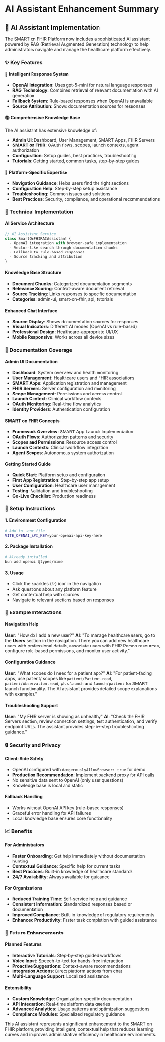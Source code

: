 # AI Assistant Enhancement Summary

## 🤖 AI Assistant Implementation

The SMART on FHIR Platform now includes a sophisticated AI assistant powered by RAG (Retrieval Augmented Generation) technology to help administrators navigate and manage the healthcare platform effectively.

### ✨ Key Features

#### 🧠 Intelligent Response System
- **OpenAI Integration**: Uses gpt-5-mini for natural language responses
- **RAG Technology**: Combines retrieval of relevant documentation with AI generation
- **Fallback System**: Rule-based responses when OpenAI is unavailable
- **Source Attribution**: Shows documentation sources for responses

#### 📚 Comprehensive Knowledge Base
The AI assistant has extensive knowledge of:
- **Admin UI**: Dashboard, User Management, SMART Apps, FHIR Servers
- **SMART on FHIR**: OAuth flows, scopes, launch contexts, agent authorization
- **Configuration**: Setup guides, best practices, troubleshooting
- **Tutorials**: Getting started, common tasks, step-by-step guides

#### 🎯 Platform-Specific Expertise
- **Navigation Guidance**: Helps users find the right sections
- **Configuration Help**: Step-by-step setup assistance
- **Troubleshooting**: Common issues and solutions
- **Best Practices**: Security, compliance, and operational recommendations

### 🔧 Technical Implementation

#### AI Service Architecture
```typescript
// AI Assistant Service
class SmartOnFHIRAIAssistant {
  - OpenAI integration with browser-safe implementation
  - Vector-like search through documentation chunks
  - Fallback to rule-based responses
  - Source tracking and attribution
}
```

#### Knowledge Base Structure
- **Document Chunks**: Categorized documentation segments
- **Relevance Scoring**: Context-aware document retrieval
- **Source Tracking**: Links responses to specific documentation
- **Categories**: admin-ui, smart-on-fhir, api, tutorials

#### Enhanced Chat Interface
- **Source Display**: Shows documentation sources for responses
- **Visual Indicators**: Different AI modes (OpenAI vs rule-based)
- **Professional Design**: Healthcare-appropriate UI/UX
- **Mobile Responsive**: Works across all device sizes

### 📖 Documentation Coverage

#### Admin UI Documentation
- **Dashboard**: System overview and health monitoring
- **User Management**: Healthcare users and FHIR associations
- **SMART Apps**: Application registration and management
- **FHIR Servers**: Server configuration and monitoring
- **Scope Management**: Permissions and access control
- **Launch Context**: Clinical workflow contexts
- **OAuth Monitoring**: Real-time flow analytics
- **Identity Providers**: Authentication configuration

#### SMART on FHIR Concepts
- **Framework Overview**: SMART App Launch implementation
- **OAuth Flows**: Authorization patterns and security
- **Scopes and Permissions**: Resource access control
- **Launch Contexts**: Clinical workflow integration
- **Agent Scopes**: Autonomous system authorization

#### Getting Started Guide
- **Quick Start**: Platform setup and configuration
- **First App Registration**: Step-by-step app setup
- **User Configuration**: Healthcare user management
- **Testing**: Validation and troubleshooting
- **Go-Live Checklist**: Production readiness

### 🚀 Setup Instructions

#### 1. Environment Configuration
```bash
# Add to .env file
VITE_OPENAI_API_KEY=your-openai-api-key-here
```

#### 2. Package Installation
```bash
# Already installed
bun add openai @types/mime
```

#### 3. Usage
- Click the sparkles (✨) icon in the navigation
- Ask questions about any platform feature
- Get contextual help with sources
- Navigate to relevant sections based on responses

### 🎯 Example Interactions

#### Navigation Help
**User**: "How do I add a new user?"
**AI**: "To manage healthcare users, go to the **Users** section in the navigation. There you can add new healthcare users with professional details, associate users with FHIR Person resources, configure role-based permissions, and monitor user activity."

#### Configuration Guidance
**User**: "What scopes do I need for a patient app?"
**AI**: "For patient-facing apps, use patient/ scopes like `patient/Patient.read`, `patient/Observation.read`, plus `launch` and `launch/patient` for SMART launch functionality. The AI assistant provides detailed scope explanations with examples."

#### Troubleshooting Support
**User**: "My FHIR server is showing as unhealthy"
**AI**: "Check the FHIR Servers section, review connection settings, test authentication, and verify endpoint URLs. The assistant provides step-by-step troubleshooting guidance."

### 🔒 Security and Privacy

#### Client-Side Safety
- OpenAI configured with `dangerouslyAllowBrowser: true` for demo
- **Production Recommendation**: Implement backend proxy for API calls
- No sensitive data sent to OpenAI (only user questions)
- Knowledge base is local and static

#### Fallback Handling
- Works without OpenAI API key (rule-based responses)
- Graceful error handling for API failures
- Local knowledge base ensures core functionality

### 📈 Benefits

#### For Administrators
- **Faster Onboarding**: Get help immediately without documentation hunting
- **Contextual Guidance**: Specific help for current tasks
- **Best Practices**: Built-in knowledge of healthcare standards
- **24/7 Availability**: Always available for guidance

#### For Organizations
- **Reduced Training Time**: Self-service help and guidance
- **Consistent Information**: Standardized responses based on documentation
- **Improved Compliance**: Built-in knowledge of regulatory requirements
- **Enhanced Productivity**: Faster task completion with guided assistance

### 🔮 Future Enhancements

#### Planned Features
- **Interactive Tutorials**: Step-by-step guided workflows
- **Voice Input**: Speech-to-text for hands-free interaction
- **Proactive Suggestions**: Context-aware recommendations
- **Integration Actions**: Direct platform actions from chat
- **Multi-Language Support**: Localized assistance

#### Extensibility
- **Custom Knowledge**: Organization-specific documentation
- **API Integration**: Real-time platform data queries
- **Advanced Analytics**: Usage patterns and optimization suggestions
- **Compliance Modules**: Specialized regulatory guidance

This AI assistant represents a significant enhancement to the SMART on FHIR platform, providing intelligent, contextual help that reduces learning curves and improves administrative efficiency in healthcare environments.
